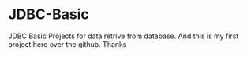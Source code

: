 # JDBC-Basic
JDBC Basic Projects for data retrive from database.
And this is my first project here over the github.
Thanks
